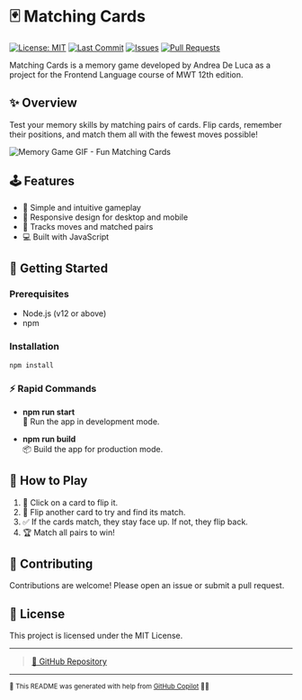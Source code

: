# 🃏 Matching Cards

[![License: MIT](https://img.shields.io/github/license/se09deluca/matching-cards)](LICENSE)
[![Last Commit](https://img.shields.io/github/last-commit/se09deluca/matching-cards)](https://github.com/se09deluca/matching-cards/commits/master)
[![Issues](https://img.shields.io/github/issues/se09deluca/matching-cards)](https://github.com/se09deluca/matching-cards/issues)
[![Pull Requests](https://img.shields.io/github/issues-pr/se09deluca/matching-cards)](https://github.com/se09deluca/matching-cards/pulls)

Matching Cards is a memory game developed by Andrea De Luca as a project for the Frontend Language course of MWT 12th edition.

## ✨ Overview

Test your memory skills by matching pairs of cards. Flip cards, remember their positions, and match them all with the fewest moves possible!

![Memory Game GIF - Fun Matching Cards](https://media.giphy.com/media/3oKIPnAiaMCws8nOsE/giphy.gif)

## 🕹️ Features

- 🧠 Simple and intuitive gameplay  
- 📱 Responsive design for desktop and mobile  
- 🔢 Tracks moves and matched pairs  
- 💻 Built with JavaScript  

## 🚀 Getting Started

### Prerequisites
- Node.js (v12 or above)
- npm

### Installation

```sh
npm install
```

### ⚡ Rapid Commands

- **npm run start**  
  🚦 Run the app in development mode.

- **npm run build**  
  📦 Build the app for production mode.

## 🎯 How to Play

1. 🔄 Click on a card to flip it.
2. 🤔 Flip another card to try and find its match.
3. ✅ If the cards match, they stay face up. If not, they flip back.
4. 🏆 Match all pairs to win!

## 🤝 Contributing

Contributions are welcome! Please open an issue or submit a pull request.

## 📜 License

This project is licensed under the MIT License.

---

> [🔗 GitHub Repository](https://github.com/se09deluca/matching-cards)

---

<sub>📝 This README was generated with help from [GitHub Copilot](https://github.com/features/copilot) 🤖✨</sub>
